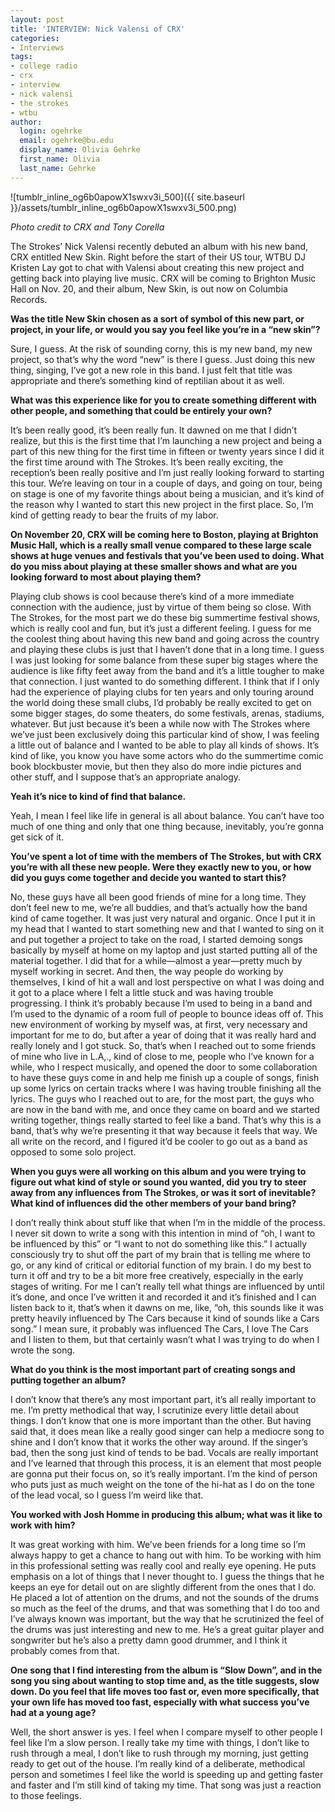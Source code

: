 ```yaml
---
layout: post
title: 'INTERVIEW: Nick Valensi of CRX'
categories:
- Interviews
tags:
- college radio
- crx
- interview
- nick valensi
- the strokes
- wtbu
author:
  login: ogehrke
  email: ogehrke@bu.edu
  display_name: Olivia Gehrke
  first_name: Olivia
  last_name: Gehrke
---
```

![tumblr_inline_og6b0apowX1swxv3i_500]({{ site.baseurl }}/assets/tumblr_inline_og6b0apowX1swxv3i_500.png)

_Photo credit to CRX and Tony Corella_

The Strokes’ Nick Valensi recently debuted an album with his new band, CRX entitled New Skin. Right before the start of their US tour, WTBU DJ Kristen Lay got to chat with Valensi about creating this new project and getting back into playing live music. CRX will be coming to Brighton Music Hall on Nov. 20, and their album, New Skin, is out now on Columbia Records.

**Was the title New Skin chosen as a sort of symbol of this new part, or project, in your life, or would you say you feel like you’re in a “new skin”?**

Sure, I guess. At the risk of sounding corny, this is my new band, my new project, so that’s why the word “new” is there I guess. Just doing this new thing, singing, I’ve got a new role in this band. I just felt that title was appropriate and there’s something kind of reptilian about it as well.

**What was this experience like for you to create something different with other people, and something that could be entirely your own?**

It’s been really good, it’s been really fun. It dawned on me that I didn’t realize, but this is the first time that I’m launching a new project and being a part of this new thing for the first time in fifteen or twenty years since I did it the first time around with The Strokes. It’s been really exciting, the reception’s been really positive and I’m just really looking forward to starting this tour. We’re leaving on tour in a couple of days, and going on tour, being on stage is one of my favorite things about being a musician, and it’s kind of the reason why I wanted to start this new project in the first place. So, I’m kind of getting ready to bear the fruits of my labor.

**On November 20, CRX will be coming here to Boston, playing at Brighton Music Hall, which is a really small venue compared to these large scale shows at huge venues and festivals that you’ve been used to doing. What do you miss about playing at these smaller shows and what are you looking forward to most about playing them?**

Playing club shows is cool because there’s kind of a more immediate connection with the audience, just by virtue of them being so close. With The Strokes, for the most part we do these big summertime festival shows, which is really cool and fun, but it’s just a different feeling. I guess for me the coolest thing about having this new band and going across the country and playing these clubs is just that I haven’t done that in a long time. I guess I was just looking for some balance from these super big stages where the audience is like fifty feet away from the band and it’s a little tougher to make that connection. I just wanted to do something different. I think that if I only had the experience of playing clubs for ten years and only touring around the world doing these small clubs, I’d probably be really excited to get on some bigger stages, do some theaters, do some festivals, arenas, stadiums, whatever. But just because it’s been a while now with The Strokes where we’ve just been exclusively doing this particular kind of show, I was feeling a little out of balance and I wanted to be able to play all kinds of shows. It’s kind of like, you know you have some actors who do the summertime comic book blockbuster movie, but then they also do more indie pictures and other stuff, and I suppose that’s an appropriate analogy.

**Yeah it’s nice to kind of find that balance.**

Yeah, I mean I feel like life in general is all about balance. You can’t have too much of one thing and only that one thing because, inevitably, you’re gonna get sick of it.

**You’ve spent a lot of time with the members of The Strokes, but with CRX you’re with all these new people. Were they exactly new to you, or how did you guys come together and decide you wanted to start this?**

No, these guys have all been good friends of mine for a long time. They don’t feel new to me, we’re all buddies, and that’s actually how the band kind of came together. It was just very natural and organic. Once I put it in my head that I wanted to start something new and that I wanted to sing on it and put together a project to take on the road, I started demoing songs basically by myself at home on my laptop and just started putting all of the material together. I did that for a while—almost a year—pretty much by myself working in secret. And then, the way people do working by themselves, I kind of hit a wall and lost perspective on what I was doing and it got to a place where I felt a little stuck and was having trouble progressing. I think it’s probably because I’m used to being in a band and I’m used to the dynamic of a room full of people to bounce ideas off of. This new environment of working by myself was, at first, very necessary and important for me to do, but after a year of doing that it was really hard and really lonely and I got stuck. So, that’s when I reached out to some friends of mine who live in L.A,., kind of close to me, people who I’ve known for a while, who I respect musically, and opened the door to some collaboration to have these guys come in and help me finish up a couple of songs, finish up some lyrics on certain tracks where I was having trouble finishing all the lyrics. The guys who I reached out to are, for the most part, the guys who are now in the band with me, and once they came on board and we started writing together, things really started to feel like a band. That’s why this is a band, that’s why we’re presenting it that way because it feels that way. We all write on the record, and I figured it’d be cooler to go out as a band as opposed to some solo project.

**When you guys were all working on this album and you were trying to figure out what kind of style or sound you wanted, did you try to steer away from any influences from The Strokes, or was it sort of inevitable? What kind of influences did the other members of your band bring?**

I don’t really think about stuff like that when I’m in the middle of the process. I never sit down to write a song with this intention in mind of “oh, I want to be influenced by this” or “I want to not do something like this.” I actually consciously try to shut off the part of my brain that is telling me where to go, or any kind of critical or editorial function of my brain. I do my best to turn it off and try to be a bit more free creatively, especially in the early stages of writing. For me I can’t really tell what things are influenced by until it’s done, and once I’ve written it and recorded it and it’s finished and I can listen back to it, that’s when it dawns on me, like, “oh, this sounds like it was pretty heavily influenced by The Cars because it kind of sounds like a Cars song.” I mean sure, it probably was influenced The Cars, I love The Cars and I listen to them, but that certainly wasn’t what I was trying to do when I wrote the song.

**What do you think is the most important part of creating songs and putting together an album?**

I don’t know that there’s any most important part, it’s all really important to me. I’m pretty methodical that way, I scrutinize every little detail about things. I don’t know that one is more important than the other. But having said that, it does mean like a really good singer can help a mediocre song to shine and I don’t know that it works the other way around. If the singer’s bad, then the song just kind of tends to be bad. Vocals are really important and I’ve learned that through this process, it is an element that most people are gonna put their focus on, so it’s really important. I’m the kind of person who puts just as much weight on the tone of the hi-hat as I do on the tone of the lead vocal, so I guess I’m weird like that.

**You worked with Josh Homme in producing this album; what was it like to work with him?**

It was great working with him. We’ve been friends for a long time so I’m always happy to get a chance to hang out with him. To be working with him in this professional setting was really cool and really eye opening. He puts emphasis on a lot of things that I never thought to. I guess the things that he keeps an eye for detail out on are slightly different from the ones that I do. He placed a lot of attention on the drums, and not the sounds of the drums so much as the feel of the drums, and that was something that I do too and I’ve always known was important, but the way that he scrutinized the feel of the drums was just interesting and new to me. He’s a great guitar player and songwriter but he’s also a pretty damn good drummer, and I think it probably comes from that.

**One song that I find interesting from the album is “Slow Down”, and in the song you sing about wanting to stop time and, as the title suggests, slow down. Do you feel that life moves too fast or, even more specifically, that your own life has moved too fast, especially with what success you’ve had at a young age?**

Well, the short answer is yes. I feel when I compare myself to other people I feel like I’m a slow person. I really take my time with things, I don’t like to rush through a meal, I don’t like to rush through my morning, just getting ready to get out of the house. I’m really kind of a deliberate, methodical person and sometimes I feel like the world is speeding up and getting faster and faster and I’m still kind of taking my time. That song was just a reaction to those feelings.